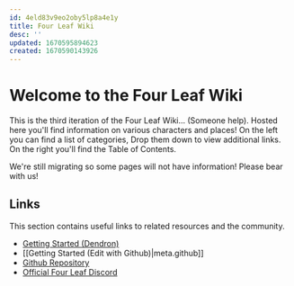```yaml
---
id: 4eld83v9eo2oby5lp8a4e1y
title: Four Leaf Wiki
desc: ''
updated: 1670595894623
created: 1670590143926
---
```

# Welcome to the Four Leaf Wiki

This is the third iteration of the Four Leaf Wiki... (Someone help). Hosted here you'll find information on various characters and places! On the left you can find a list of categories, Drop them down to view additional links. On the right you'll find the Table of Contents.

We're still migrating so some pages will not have information! Please bear with us!


## Links

This section contains useful links to related resources and the community.

- [Getting Started (Dendron)](https://link.dendron.so/6b25)
- [[Getting Started (Edit with Github)|meta.github]]
- [Github Repository](https://github.com/LividJava/fourleafwiki)
- [Official Four Leaf Discord](https://discord.gg/QERZXpP)